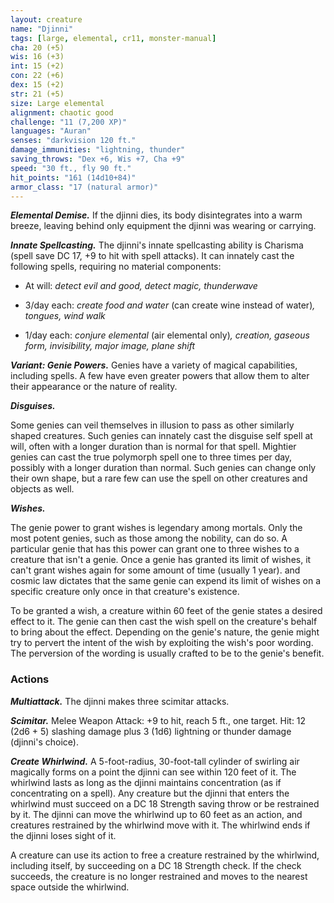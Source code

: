 ```yaml
---
layout: creature
name: "Djinni"
tags: [large, elemental, cr11, monster-manual]
cha: 20 (+5)
wis: 16 (+3)
int: 15 (+2)
con: 22 (+6)
dex: 15 (+2)
str: 21 (+5)
size: Large elemental
alignment: chaotic good
challenge: "11 (7,200 XP)"
languages: "Auran"
senses: "darkvision 120 ft."
damage_immunities: "lightning, thunder"
saving_throws: "Dex +6, Wis +7, Cha +9"
speed: "30 ft., fly 90 ft."
hit_points: "161 (14d10+84)"
armor_class: "17 (natural armor)"
---
```


***Elemental Demise.*** If the djinni dies, its body disintegrates into a warm breeze, leaving behind only equipment the djinni was wearing or carrying.

***Innate Spellcasting.*** The djinni's innate spellcasting ability is Charisma (spell save DC 17, +9 to hit with spell attacks). It can innately cast the following spells, requiring no material components:

* At will: <i>detect evil and good, detect magic, thunderwave</i>

* 3/day each: <i>create food and water </i>(can create wine instead of water)<i>, tongues, wind walk</i>

* 1/day each: <i>conjure elemental </i>(air elemental only)<i>, creation, gaseous form, invisibility, major image, plane shift</i>

***Variant: Genie Powers.*** Genies have a variety of magical capabilities, including spells. A few have even greater powers that allow them to alter their appearance or the nature of reality.

***Disguises.***

Some genies can veil themselves in illusion to pass as other similarly shaped creatures. Such genies can innately cast the disguise self spell at will, often with a longer duration than is normal for that spell. Mightier genies can cast the true polymorph spell one to three times per day, possibly with a longer duration than normal. Such genies can change only their own shape, but a rare few can use the spell on other creatures and objects as well.

***Wishes.***

The genie power to grant wishes is legendary among mortals. Only the most potent genies, such as those among the nobility, can do so. A particular genie that has this power can grant one to three wishes to a creature that isn't a genie. Once a genie has granted its limit of wishes, it can't grant wishes again for some amount of time (usually 1 year). and cosmic law dictates that the same genie can expend its limit of wishes on a specific creature only once in that creature's existence.

To be granted a wish, a creature within 60 feet of the genie states a desired effect to it. The genie can then cast the wish spell on the creature's behalf to bring about the effect. Depending on the genie's nature, the genie might try to pervert the intent of the wish by exploiting the wish's poor wording. The perversion of the wording is usually crafted to be to the genie's benefit.

### Actions

***Multiattack.*** The djinni makes three scimitar attacks.

***Scimitar.*** Melee Weapon Attack: +9 to hit, reach 5 ft., one target. Hit: 12 (2d6 + 5) slashing damage plus 3 (1d6) lightning or thunder damage (djinni's choice).

***Create Whirlwind.*** A 5-foot-radius, 30-foot-tall cylinder of swirling air magically forms on a point the djinni can see within 120 feet of it. The whirlwind lasts as long as the djinni maintains concentration (as if concentrating on a spell). Any creature but the djinni that enters the whirlwind must succeed on a DC 18 Strength saving throw or be restrained by it. The djinni can move the whirlwind up to 60 feet as an action, and creatures restrained by the whirlwind move with it. The whirlwind ends if the djinni loses sight of it.

A creature can use its action to free a creature restrained by the whirlwind, including itself, by succeeding on a DC 18 Strength check. If the check succeeds, the creature is no longer restrained and moves to the nearest space outside the whirlwind.
